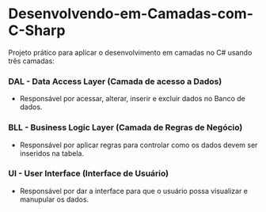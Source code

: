 # Desenvolvendo-em-Camadas-com-C-Sharp 
Projeto prático para aplicar o desenvolvimento em camadas no C# usando três camadas:
### DAL - Data Access Layer (Camada de acesso a Dados)
* Responsável por acessar, alterar, inserir e excluir dados no Banco de dados.

### BLL - Business Logic Layer (Camada de Regras de Negócio)
* Responsável por aplicar regras para controlar como os dados devem ser inseridos na tabela.

### UI - User Interface (Interface de Usuário)
* Responsável por dar a interface para que o usuário possa visualizar e manupular os dados.
